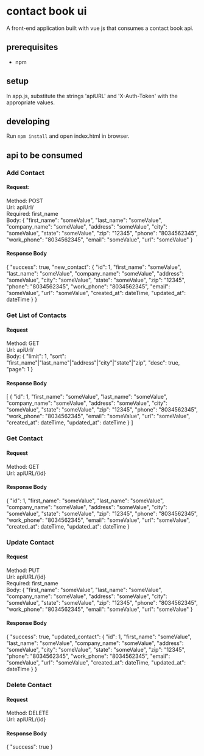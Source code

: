 # contact book ui
A front-end application built with vue js that consumes a contact book api.

## prerequisites
 - npm

## setup
In app.js, substitute the strings 'apiURL' and 'X-Auth-Token' with the appropriate values. 

## developing
Run `npm install` and open index.html in browser.

## api to be consumed
### Add Contact
#### Request:
Method: POST <br />
Url: apiUrl/ <br />
Required: first_name <br />
Body:
{
  "first_name": "someValue",
  "last_name": "someValue",
  "company_name": "someValue",
  "address": "someValue",
  "city": "someValue",
  "state": "someValue",
  "zip": "12345",
  "phone": "8034562345",
  "work_phone": "8034562345",
  "email": "someValue",
  "url": "someValue"
}
#### Response Body
{
  "success": true,
  "new_contact": {
    "id": 1,
    "first_name": "someValue",
    "last_name": "someValue",
    "company_name": "someValue",
    "address": "someValue",
    "city": "someValue",
    "state": "someValue",
    "zip": "12345",
    "phone": "8034562345",
    "work_phone": "8034562345",
    "email": "someValue",
    "url": "someValue",
    "created_at": dateTime,
    "updated_at": dateTime
  }
}
### Get List of Contacts
#### Request
Method: GET <br />
Url: apiUrl/ <br />
Body:
{
  "limit": 1,
  "sort": "first_name"|"last_name"|"address"|"city"|"state"|"zip",
  "desc": true,
  "page": 1
}
#### Response Body
[
  {
    "id": 1,
    "first_name": "someValue",
    "last_name": "someValue",
    "company_name": "someValue",
    "address": "someValue",
    "city": "someValue",
    "state": "someValue",
    "zip": "12345",
    "phone": "8034562345",
    "work_phone": "8034562345",
    "email": "someValue",
    "url": "someValue",
    "created_at": dateTime,
    "updated_at": dateTime
  }
]
### Get Contact
#### Request
Method: GET <br />
Url: apiURL/{id} <br />
#### Response Body
{
  "id": 1,
  "first_name": "someValue",
  "last_name": "someValue",
  "company_name": "someValue",
  "address": "someValue",
  "city": "someValue",
  "state": "someValue",
  "zip": "12345",
  "phone": "8034562345",
  "work_phone": "8034562345",
  "email": "someValue",
  "url": "someValue",
  "created_at": dateTime,
  "updated_at": dateTime
}
### Update Contact
#### Request
Method: PUT <br />
Url: apiURL/{id} <br />
Required: first_name <br />
Body: {
  "first_name": "someValue",
  "last_name": "someValue",
  "company_name": "someValue",
  "address": "someValue",
  "city": "someValue",
  "state": "someValue",
  "zip": "12345",
  "phone": "8034562345",
  "work_phone": "8034562345",
  "email": "someValue",
  "url": "someValue"
}
#### Response Body
{
  "success": true,
  "updated_contact": {
    "id": 1,
    "first_name": "someValue",
    "last_name": "someValue",
    "company_name": "someValue",
    "address": "someValue",
    "city": "someValue",
    "state": "someValue",
    "zip": "12345",
    "phone": "8034562345",
    "work_phone": "8034562345",
    "email": "someValue",
    "url": "someValue",
    "created_at": dateTime,
    "updated_at": dateTime
  }
}
### Delete Contact
#### Request
Method: DELETE <br />
Url: apiURL/{id} <br />
#### Response Body
{
  "success": true
}

